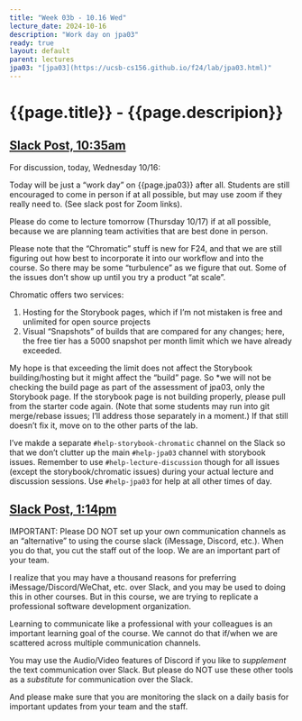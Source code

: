 ```yaml
---
title: "Week 03b - 10.16 Wed"
lecture_date: 2024-10-16
description: "Work day on jpa03"
ready: true
layout: default
parent: lectures
jpa03: "[jpa03](https://ucsb-cs156.github.io/f24/lab/jpa03.html)"
---
```


# {{page.title}} - {{page.descripion}}

## [Slack Post, 10:35am](https://ucsb-cs156-f24.slack.com/archives/C07FDC0U6DS/p1729100132011889)

For discussion, today, Wednesday 10/16:

Today will be just a “work day” on {{page.jpa03}} after all.  Students are still encouraged to come in person if at all possible, but may use zoom if they really need to.   (See slack post for Zoom links).

Please do come to lecture tomorrow (Thursday 10/17) if at all possible, because we are planning team activities that are best done in person.

Please note that the “Chromatic” stuff is new for F24, and that we are still figuring out how best to incorporate it into our workflow and into the course.  So there may be some “turbulence” as we figure that out.   Some of the issues don’t show up until you try a product “at scale”.

Chromatic offers two services: 

1. Hosting for the Storybook pages, which if I’m not mistaken is free and unlimited for open source projects 
2.  Visual “Snapshots” of builds that are compared for any changes; here, the free tier has a 5000 snapshot per month limit which we have already exceeded.    

My hope is that exceeding the limit does not affect the Storybook building/hosting but it might affect the “build” page.  So *we will not be checking the build page as part of the assessment of jpa03, only the Storybook page.
If the storybook page is not building properly, please pull from the starter code again.   (Note that some students may run into git merge/rebase issues; I’ll address those separately in a moment.)   If that still doesn’t fix it, move on to the other parts of the lab.  

I’ve makde a separate  `#help-storybook-chromatic`  channel on the Slack so that we don’t clutter up the main `#help-jpa03` channel with storybook issues. 
Remember to use `#help-lecture-discussion` though for all issues (except the storybook/chromatic issues) during your actual lecture and discussion sessions.  Use `#help-jpa03` for help at all other times of day.

## [Slack Post, 1:14pm](https://ucsb-cs156-f24.slack.com/archives/C07FDC0U6DS/p1729109687764269)

IMPORTANT: Please DO NOT set up your own communication channels as an “alternative” to using the course slack (iMessage, Discord, etc.).   When you do that, you cut the staff out of the loop.  We are an important part of your team.  

I realize that you may have a thousand reasons for preferring iMessage/Discord/WeChat, etc. over Slack, and you may be used to doing this in other courses.  But in this course, we are trying to replicate a professional software development organization.  

Learning to communicate like a professional with your colleagues is an important learning goal of the course.   We cannot do that if/when we are scattered across multiple communication channels.

You may use the Audio/Video features of Discord if you like to *supplement* the text communication over Slack. But please do NOT use these other tools as a *substitute* for communication over the Slack.

And please make sure that you are monitoring the slack on a daily basis for important updates from your team and the staff.